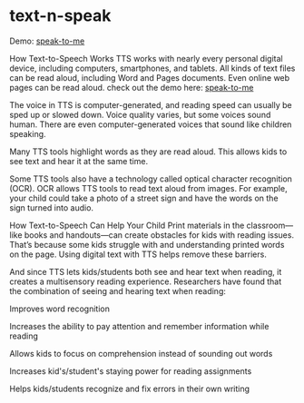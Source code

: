 # **text-n-speak**

  Demo: [speak-to-me](https://speak-to-me.netlify.app)

How Text-to-Speech Works
TTS works with nearly every personal digital device, including computers, smartphones, and tablets. All kinds of text files can be read aloud, including Word and Pages documents. Even online web pages can be read aloud.
check out the demo here: [speak-to-me](https://speak-to-me.netlify.app)

The voice in TTS is computer-generated, and reading speed can usually be sped up or slowed down. Voice quality varies, but some voices sound human. There are even computer-generated voices that sound like children speaking.

Many TTS tools highlight words as they are read aloud. This allows kids to see text and hear it at the same time.

Some TTS tools also have a technology called optical character recognition (OCR). OCR allows TTS tools to read text aloud from images. For example, your child could take a photo of a street sign and have the words on the sign turned into audio.

How Text-to-Speech Can Help Your Child
Print materials in the classroom—like books and handouts—can create obstacles for kids with reading issues. That’s because some kids struggle with and understanding printed words on the page. Using digital text with TTS helps remove these barriers.

And since TTS lets kids/students both see and hear text when reading, it creates a multisensory reading experience. Researchers have found that the combination of seeing and hearing text when reading:

Improves word recognition

Increases the ability to pay attention and remember information while reading

Allows kids to focus on comprehension instead of sounding out words

Increases kid's/student's staying power for reading assignments

Helps kids/students recognize and fix errors in their own writing
